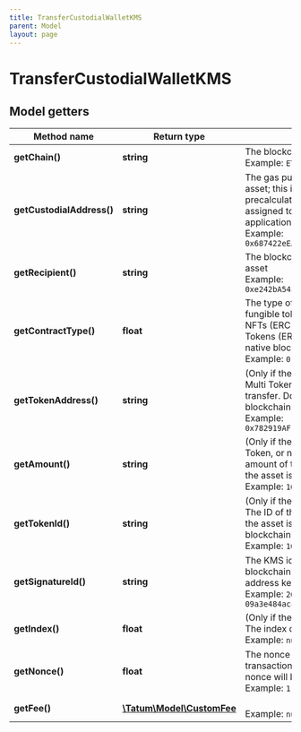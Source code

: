 ```yaml
---
title: TransferCustodialWalletKMS
parent: Model
layout: page
---
```


# TransferCustodialWalletKMS

## Model getters

Method name | Return type | Description | Notes
------------ | ------------- | ------------- | -------------
**getChain()** | **string** | The blockchain to work with <br>Example: `ETH` |
**getCustodialAddress()** | **string** | The gas pump address that transfers the asset; this is the address that you precalculated and activated earlier and that is assigned to a customer in your custodial application; this is not the "master address" <br>Example: `0x687422eEA2cB73B5d3e242bA5456b782919AFc85` |
**getRecipient()** | **string** | The blockchain address that receives the asset <br>Example: `0xe242bA5456b782919AFc85687422eEA2cB73B5d3` |
**getContractType()** | **float** | The type of the asset to transfer. Set <code>0</code> for fungible tokens (ERC-20 or equivalent), <code>1</code> for NFTs (ERC-721 or equivalent), <code>2</code> for Multi Tokens (ERC-1155 or equivalent), or <code>3</code> for native blockchain currencies. <br>Example: `0` |
**getTokenAddress()** | **string** | (Only if the asset is a fungible token, NFT, or Multi Token) The address of the token to transfer. Do not use if the asset is a native blockchain currency. <br>Example: `0x782919AFc85eEA2cB736874225456bB5d3e242bA` | [optional]
**getAmount()** | **string** | (Only if the asset is a fungible token, Multi Token, or native blockchain currency) The amount of the asset to transfer. Do not use if the asset is an NFT. <br>Example: `100000` | [optional]
**getTokenId()** | **string** | (Only if the asset is a Multi Token or NFT) The ID of the token to transfer. Do not use if the asset is a fungible token or native blockchain currency. <br>Example: `100000` | [optional]
**getSignatureId()** | **string** | The KMS identifier of the private key of the blockchain address that owns the gas pump address key ("master address") <br>Example: `26d3883e-4e17-48b3-a0ee-09a3e484ac83` |
**getIndex()** | **float** | (Only if the signature ID is mnemonic-based) The index of the "master address" <br>Example: `null` | [optional]
**getNonce()** | **float** | The nonce to be set to the transfer transaction; if not present, the last known nonce will be used <br>Example: `1` | [optional]
**getFee()** | [**\Tatum\Model\CustomFee**](../CustomFee) |  <br>Example: `null` | [optional]

